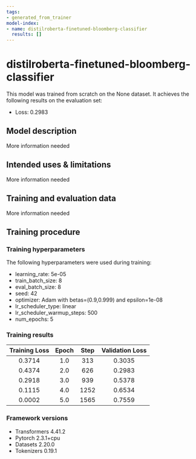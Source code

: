 ```yaml
---
tags:
- generated_from_trainer
model-index:
- name: distilroberta-finetuned-bloomberg-classifier
  results: []
---
```


<!-- This model card has been generated automatically according to the information the Trainer had access to. You
should probably proofread and complete it, then remove this comment. -->

# distilroberta-finetuned-bloomberg-classifier

This model was trained from scratch on the None dataset.
It achieves the following results on the evaluation set:
- Loss: 0.2983

## Model description

More information needed

## Intended uses & limitations

More information needed

## Training and evaluation data

More information needed

## Training procedure

### Training hyperparameters

The following hyperparameters were used during training:
- learning_rate: 5e-05
- train_batch_size: 8
- eval_batch_size: 8
- seed: 42
- optimizer: Adam with betas=(0.9,0.999) and epsilon=1e-08
- lr_scheduler_type: linear
- lr_scheduler_warmup_steps: 500
- num_epochs: 5

### Training results

| Training Loss | Epoch | Step | Validation Loss |
|:-------------:|:-----:|:----:|:---------------:|
| 0.3714        | 1.0   | 313  | 0.3035          |
| 0.4374        | 2.0   | 626  | 0.2983          |
| 0.2918        | 3.0   | 939  | 0.5378          |
| 0.1115        | 4.0   | 1252 | 0.6534          |
| 0.0002        | 5.0   | 1565 | 0.7559          |


### Framework versions

- Transformers 4.41.2
- Pytorch 2.3.1+cpu
- Datasets 2.20.0
- Tokenizers 0.19.1
